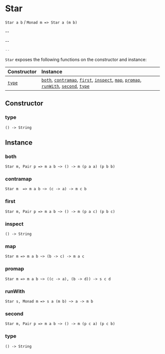 # Star

`Star a b` / `Monad m => Star a (m b)`

--

--

```js
--
```

`Star` exposes the following functions on the constructor and instance:

| Constructor | Instance |
|:---|:---|
| [`type`](#type) | [`both`](#both), [`contramap`](#contramap), [`first`](#first), [`inspect`](#inspect), [`map`](#map), [`promap`](#promap), [`runWith`](#runWith), [`second`](#second), [`type`](#type) |

## Constructor

### type

`() -> String`

## Instance

### both

`Star m, Pair p => m a b ~> () -> m (p a a) (p b b)`

### contramap

`Star m  => m a b ~> (c -> a) -> m c b`

### first

`Star m, Pair p => m a b ~> () -> m (p a c) (p b c)`

### inspect

`() -> String`

### map

`Star m => m a b ~> (b -> c) -> m a c`

### promap

`Star m => m a b ~> ((c -> a), (b -> d)) -> s c d`

### runWith

`Star s, Monad m => s a (m b) ~> a -> m b`

### second

`Star m, Pair p => m a b ~> () -> m (p c a) (p c b)`

### type

`() -> String`
